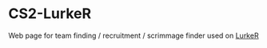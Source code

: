 # CS2-LurkeR
Web page for team finding / recruitment / scrimmage finder
used on [LurkeR](https://lurker.lukseh.org)
